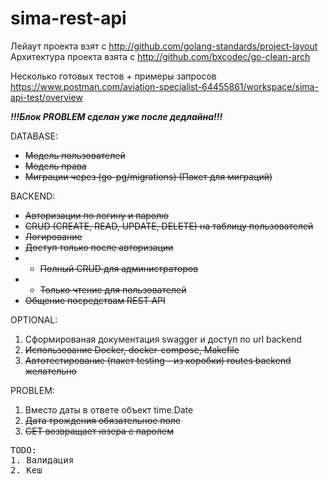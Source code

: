 # sima-rest-api
Лейаут проекта взят с http://github.com/golang-standards/project-layout  
Архитектура проекта взята с http://github.com/bxcodec/go-clean-arch  

Несколько готовых тестов + примеры запросов https://www.postman.com/aviation-specialist-64455861/workspace/sima-api-test/overview 

***!!!Блок PROBLEM сделан уже после дедлайна!!!*** 


DATABASE: 
- ~~Модель пользователей~~
- ~~Модель права~~ 
- ~~Миграции через (go-pg/migrations) (Пакет для миграций)~~  

BACKEND:
- ~~Авторизации по логину и паролю~~
- ~~CRUD (CREATE, READ, UPDATE, DELETE) на таблицу пользователей~~
- ~~Логирование~~
- ~~Доступ только после авторизации~~
- - ~~Полный CRUD для администраторов~~
- - ~~Только чтение для пользователей~~
- ~~Общение посредствам REST API~~    

OPTIONAL:
1. Cформированая документация swagger и доступ по url backend
2. ~~Использование Docker, docker-compose, Makefile~~ 
3. ~~Автотестирование (пакет testing - из коробки) routes backend желательно~~


PROBLEM:
1. Вместо даты в ответе объект time.Date
2. ~~Дата трождения обязательное поле~~ 
3. ~~GET возвращает юзера с паролем~~

<pre>
TODO:
1. Валидация
2. Кеш
</pre>

